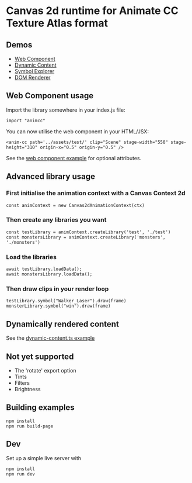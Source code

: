 # Canvas 2d runtime for Animate CC Texture Atlas format

## Demos
- [Web Component](https://621c5701d3eec8a32cc85587--animate-cc-runtime.netlify.app/web-component/index.html)
- [Dynamic Content](https://621c5701d3eec8a32cc85587--animate-cc-runtime.netlify.app/dynamic-content/index.html)
- [Symbol Explorer](https://621c5701d3eec8a32cc85587--animate-cc-runtime.netlify.app/symbol-explorer/index.html)
- [DOM Renderer](https://621c580255eda7980812813d--animate-cc-runtime.netlify.app/dom/index.html)

## Web Component usage
Import the library somewhere in your index.js file:

```import "animcc"```

You can now utilise the web component in your HTML/JSX:

```
<anim-cc path='../assets/test/' clip="Scene" stage-width="550" stage-height="310" origin-x="0.5" origin-y="0.5" />
```

See the [web component example](examples/web-component/index.html) for optional attributes.

## Advanced library usage

### First initialise the animation context with a Canvas Context 2d
```
const animContext = new Canvas2dAnimationContext(ctx)
```

### Then create any libraries you want
```
const testLibrary = animContext.createLibrary('test', './test')
const monstersLibrary = animContext.createLibrary('monsters', './monsters')
```

### Load the libraries
```
await testLibrary.loadData();
await monstersLibrary.loadData();
```

### Then draw clips in your render loop
```
testLibrary.symbol("Walker_Laser").draw(frame)
monsterLibrary.symbol("win").draw(frame)
```

## Dynamically rendered content
See the [dynamic-content.ts example](./src/examples/dynamic-content.ts)

## Not yet supported
- The 'rotate' export option
- Tints
- Filters
- Brightness

## Building examples

```
npm install
npm run build-page
```

## Dev
Set up a simple live server with

```
npm install
npm run dev
```
